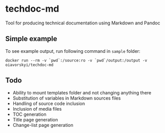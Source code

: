 # techdoc-md
Tool for producing technical documentation using Markdown and Pandoc

## Simple example

To see example output, run following command in `sample` folder:

``docker run --rm -v `pwd`:/source:ro -v `pwd`/output:/output -v oiavorskyi/techdoc-md``

## Todo

* Ability to mount templates folder and not changing anything there
* Substitution of variables in Markdown sources files
* Handling of source code inclusion
* Inclusion of media files
* TOC generation
* Title page generation
* Change-list page generation
